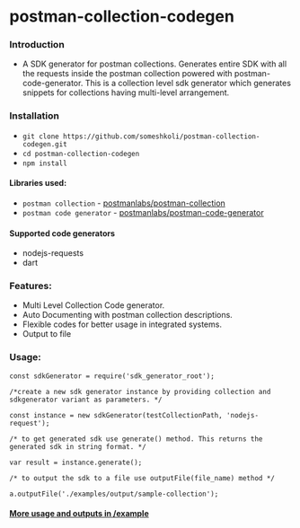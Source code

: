 # postman-collection-codegen

### Introduction
- A SDK generator for postman collections. Generates entire SDK with all the requests inside the postman collection powered with postman-code-generator. This is a collection level sdk generator which generates snippets for collections having multi-level arrangement.

### Installation
 - ```git clone https://github.com/someshkoli/postman-collection-codegen.git```
 - ```cd postman-collection-codegen```
 - ```npm install```

#### Libraries used:
 - ```postman collection``` - [postmanlabs/postman-collection](https://github.com/postmanlabs/postman-collection)
 - ```postman code generator``` - [postmanlabs/postman-code-generator](https://github.com/postmanlabs/postman-code-generator)

#### Supported code generators
 - nodejs-requests
 - dart


### Features:
 - Multi Level Collection Code generator.
 - Auto Documenting with postman collection descriptions.
 - Flexible codes for better usage in integrated systems.
 - Output to file

### Usage:

    const sdkGenerator = require('sdk_generator_root');

    /*create a new sdk generator instance by providing collection and sdkgenerator variant as parameters. */

    const instance = new sdkGenerator(testCollectionPath, 'nodejs-request');

    /* to get generated sdk use generate() method. This returns the generated sdk in string format. */

    var result = instance.generate();

    /* to output the sdk to a file use outputFile(file_name) method */  

    a.outputFile('./examples/output/sample-collection');

#### [More usage and outputs in /example](https://github.com/someshkoli/request-SDK-generator/tree/master/examples)


